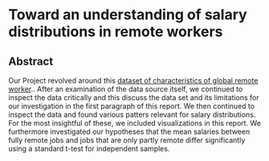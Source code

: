 # Toward an understanding of salary distributions in remote workers

## Abstract
 

Our Project revolved around this [dataset of characteristics of global remote worker](https://salaries.freshremote.work/download/).. 
After an examination of the data source itself, we continued to inspect the data critically and this discuss the data set and its limitations for our investigation in the first paragraph of this report. 
We then continued to inspect the data and found various patters relevant for salary distributions. For the most insightful of these, we included visualizations in this report.
We furthermore investigated our hypotheses that the mean salaries between fully remote jobs and jobs that are only partly remote differ significantly using a standard t-test for independent samples.
